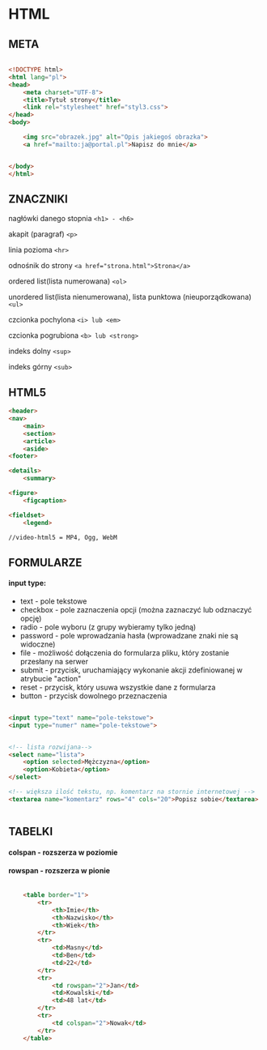# HTML

## META
```html

<!DOCTYPE html>
<html lang="pl">
<head>
    <meta charset="UTF-8">
    <title>Tytuł strony</title>
    <link rel="stylesheet" href="styl3.css">
</head>
<body>

    <img src="obrazek.jpg" alt="Opis jakiegoś obrazka">
    <a href="mailto:ja@portal.pl">Napisz do mnie</a>


</body>
</html>

```

## ZNACZNIKI

nagłówki danego stopnia
```<h1> - <h6>```

akapit (paragraf)
```<p>```

linia pozioma
```<hr>```

odnośnik do strony
```<a href="strona.html">Strona</a>```

ordered list(lista numerowana)
```<ol>```

unordered list(lista nienumerowana), lista punktowa (nieuporządkowana)
```<ul> ```

czcionka pochylona
```<i> lub <em>```

czcionka pogrubiona
```<b> lub <strong>```

indeks dolny
```<sup>```

indeks górny
```<sub>```


## HTML5
```html
<header>
<nav>
    <main>
    <section>
    <article>
    <aside>
<footer>

<details>
    <summary>

<figure>
    <figcaption>

<fieldset>
    <legend>

//video-html5 = MP4, Ogg, WebM

```

## FORMULARZE

#### input type:
- text - pole tekstowe
- checkbox - pole zaznaczenia opcji (można zaznaczyć lub odznaczyć opcję)
- radio - pole wyboru (z grupy wybieramy tylko jedną)
- password - pole wprowadzania hasła (wprowadzane znaki nie są widoczne)
- file - możliwość dołączenia do formularza pliku, który zostanie przesłany na serwer
- submit - przycisk, uruchamiający wykonanie akcji zdefiniowanej w atrybucie "action"
- reset - przycisk, który usuwa wszystkie dane z formularza
- button - przycisk dowolnego przeznaczenia


```html

<input type="text" name="pole-tekstowe">
<input type="numer" name="pole-tekstowe">


<!-- lista rozwijana-->
<select name="lista">
    <option selected>Mężczyzna</option>
    <option>Kobieta</option>
</select>

<!-- większa ilość tekstu, np. komentarz na stornie internetowej -->
<textarea name="komentarz" rows="4" cols="20">Popisz sobie</textarea>



```

## TABELKI
#### colspan - rozszerza w poziomie
#### rowspan - rozszerza w pionie
```html

    <table border="1">
        <tr>
            <th>Imie</th>
            <th>Nazwisko</th>
            <th>Wiek</th>
        </tr>
        <tr>
            <td>Masny</td>
            <td>Ben</td>
            <td>22</td>
        </tr>
        <tr>
            <td rowspan="2">Jan</td>
            <td>Kowalski</td>
            <td>48 lat</td>
        </tr>
        <tr>
            <td colspan="2">Nowak</td>
        </tr>
    </table>
```